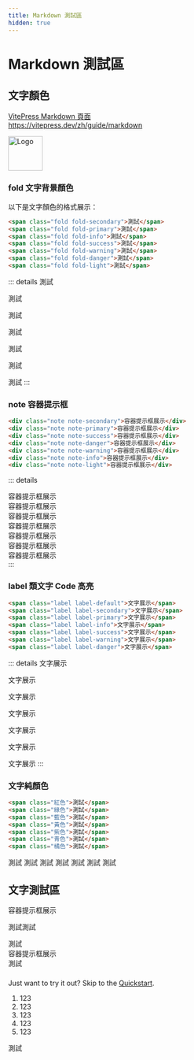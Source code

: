 ```yaml
---
title: Markdown 測試區
hidden: true
---
```

# Markdown 測試區

## 文字顏色

<div class="linkcard">
  <a href="https://vitepress.yiov.top/" target="_blank">
    <p class="description">VitePress Markdown 頁面<br><span>https://vitepress.dev/zh/guide/markdown</span></p>
    <div class="logo">
        <img alt="Logo" width="70px" height="70px" src="https://vitepress.yiov.top/logo.png" />
    </div>
  </a>
</div>

### fold 文字背景顏色
以下是文字顏色的格式展示：

```html
<span class="fold fold-secondary">測試</span>
<span class="fold fold-primary">測試</span>
<span class="fold fold-info">測試</span>
<span class="fold fold-success">測試</span>
<span class="fold fold-warning">測試</span>
<span class="fold fold-danger">測試</span>
<span class="fold fold-light">測試</span>
```

::: details
<span class="fold fold-secondary">測試</span>

<span class="fold fold-primary">測試</span>

<span class="fold fold-info">測試</span>

<span class="fold fold-success">測試</span>

<span class="fold fold-warning">測試</span>

<span class="fold fold-danger">測試</span>

<span class="fold fold-light">測試</span>
:::

### note 容器提示框

```html
<div class="note note-secondary">容器提示框展示</div>
<div class="note note-primary">容器提示框展示</div>
<div class="note note-success">容器提示框展示</div>
<div class="note note-danger">容器提示框展示</div>
<div class="note note-warning">容器提示框展示</div>
<div class="note note-info">容器提示框展示</div>
<div class="note note-light">容器提示框展示</div>
```

::: details
<div class="note note-secondary">容器提示框展示</div>
<div class="note note-primary">容器提示框展示</div>
<div class="note note-success">容器提示框展示</div>
<div class="note note-danger">容器提示框展示</div>
<div class="note note-warning">容器提示框展示</div>
<div class="note note-info">容器提示框展示</div>
<div class="note note-light">容器提示框展示</div>
:::

### label 類文字 Code 高亮

```html
<span class="label label-default">文字展示</span>
<span class="label label-secondary">文字展示</span>
<span class="label label-primary">文字展示</span>
<span class="label label-info">文字展示</span>
<span class="label label-success">文字展示</span>
<span class="label label-warning">文字展示</span>
<span class="label label-danger">文字展示</span>
```

::: details
<span class="label label-default">文字展示</span>

<span class="label label-secondary">文字展示</span>

<span class="label label-primary">文字展示</span>

<span class="label label-info">文字展示</span>

<span class="label label-success">文字展示</span>

<span class="label label-warning">文字展示</span>

<span class="label label-danger">文字展示</span>
:::

### 文字純顏色

```html
<span class="紅色">測試</span>
<span class="綠色">測試</span>
<span class="藍色">測試</span>
<span class="黃色">測試</span>
<span class="紫色">測試</span>
<span class="青色">測試</span>
<span class="橘色">測試</span>
```

<span class="紅色">測試</span>
<span class="綠色">測試</span>
<span class="藍色">測試</span>
<span class="黃色">測試</span>
<span class="紫色">測試</span>
<span class="青色">測試</span>
<span class="橘色">測試</span>


## 文字測試區

<div class="note note-secondary">
  <P>容器提示框展示</p>
  <p>測試<span class="紅色">測試</span></p>
</div>
測試
<div class="note note-primary">容器提示框展示</div>
測試

<div class="tip custom-block" style="padding-top: 8px"> 

Just want to try it out? Skip to the [Quickstart](https://www.youtube.com/).
1. 123
2. 123
3. 123
4. 123
5. 123

測試
</div>